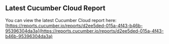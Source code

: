 ## Latest Cucumber Cloud Report
You can view the latest Cucumber Cloud report here:
[https://reports.cucumber.io/reports/d2ee5ded-015a-4f43-b46b-95396304da3a](https://reports.cucumber.io/reports/d2ee5ded-015a-4f43-b46b-95396304da3a)
